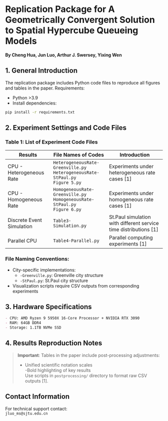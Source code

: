 # Replication Package for A Geometrically Convergent Solution to Spatial Hypercube Queueing Models  
**By Cheng Hua, Jun Luo, Arthur J. Swersey, Yixing Wen**  

## 1. General Introduction  
The replication package includes Python code files to reproduce all figures and tables in the paper. Requirements:  
- Python >3.9  
- Install dependencies:  
```bash
pip install -r requirements.txt
```

## 2. Experiment Settings and Code Files  

### Table 1: List of Experiment Code Files  
| Results                  | File Names of Codes                          | Introduction                                                                 |
|--------------------------|---------------------------------------------|-----------------------------------------------------------------------------|
| CPU - Heterogeneous Rate | `HeterogeneousRate-Greenville.py`<br>`HeterogeneousRate-StPaul.py`<br>`Figure 5.py` | Experiments under heterogeneous rate cases [1] |
| CPU - Homogeneous Rate   | `HomogeneousRate-Greenville.py`<br>`HomogeneousRate-StPaul.py`<br>`Figure 6.py`   | Experiments under homogeneous rate cases [1]   |
| Discrete Event Simulation| `Table3-Simulation.py`                      | St.Paul simulation with different service time distributions [1]            |
| Parallel CPU             | `Table4-Parallel.py`                        | Parallel computing experiments [1]            |

### File Naming Conventions:  
- City-specific implementations:  
  - `-Greenville.py`: Greenville city structure  
  - `-StPaul.py`: St.Paul city structure  
- Visualization scripts require CSV outputs from corresponding experiments  

## 3. Hardware Specifications  
```markdown
- CPU: AMD Ryzen 9 5950X 16-Core Processor + NVIDIA RTX 3090
- RAM: 64GB DDR4
- Storage: 1.1TB NVMe SSD
```

## 4. Results Reproduction Notes  
> **Important**: Tables in the paper include post-processing adjustments:  
> - Unified scientific notation scales  
> -Bold highlighting of key results  
> Use scripts in `postprocessing/` directory to format raw CSV outputs [1].

## Contact Information  
For technical support contact:  
`jluo_ms@sjtu.edu.cn`  
